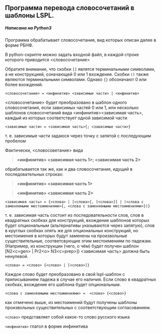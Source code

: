 ## Программа перевода словосочетаний в шаблоны LSPL. ##
##### Написана на Python3 #####

Программа обрабатывает словосочетания, вид которых описан далее в форме РБНФ.

В python-скрипте можно задать входной файл, в каждой строке которого приводится <словосочетание>

Обратите внимание, что скобки `[]` являтся терминальными символами, а не конструкцией, означающей 0 или 1 вхождение.
Скобки `()` также являются терминальными символами.
Однако `{}` обозначают 0 или более вхождений.

`<словосочетание> = <инфинитив> <зависимые части> | <инфинитив>`

 <словосочетание> будет преобразовано в шаблон одного словосочетания, если зависимых частей 0 или 1, или несколько шаблонов словосочетаний вида <инфинитив><зависимая часть>, каждый из которых соответствует одной зависимой части

` <зависимые части> = <зависимая часть>{; <зависимые части>}  `

т. е. зависимые части задаюся через точку с запятой с последующим пробелом

Фактически, <словосоветание> вида

>**<инфинитив> <зависимая часть 1>; <зависимая часть 2>**

обрабатывается так же, как и два словосочетания, идущий в последовательных строках:

 >**<инфинитив> <зависимая часть 1>**

 >**<инфинитив> <зависимая часть 2>**

` <зависимая часть> = {<слова> | [<слова>{, [<слова>}] | (<слова с заменяемыми местоимениями>{, <слова с заменяемыми местоимениями>})}  `

т. е. зависимая часть состоит из последовательности слов, слов в квадратных скобках для конструкций, вхождение шаблонов которых будет опциональным (альтернативы указываются через запятую), слов в круглых скобках опять же для опциональных конструкций, но местоимения в которых будут заменены на произвольные существительные, соответсвующие этим местоимениям по падежам. (Например, из конструкции (чего, о чём) будет получен шаблон [N2<c=gen> | Pr2<о> N3<c=prep>])
<зависимая часть> должна быть ненулевой.

` <слова> = <слово> {<слово> | [<слово>]}  `

Каждое слово будет преобразовано в свой lspl-шаблон с приписыванием падежа в случае его наличия. Если слово в квадратных скобках, вхождение его шаблона будет опциональным.

` <слова с заменяемыми местоимениями> =  <слово> {<слово>}  `

как отмечено выше, из местоимений будут получены шаблоны произвольных существительных с соответствующим согласованием.

`<слово>`
представляет собой какое-то слово русского языка

`<инфинитив>`
глагол в форме инфинитива
